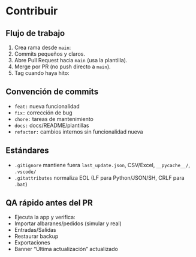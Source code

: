# Contribuir

## Flujo de trabajo
1. Crea rama desde `main`:
2. Commits pequeños y claros.
3. Abre Pull Request hacia `main` (usa la plantilla).
4. Merge por PR (no push directo a `main`).
5. Tag cuando haya hito:

## Convención de commits
- `feat:` nueva funcionalidad
- `fix:` corrección de bug
- `chore:` tareas de mantenimiento
- `docs:` docs/README/plantillas
- `refactor:` cambios internos sin funcionalidad nueva

## Estándares
- `.gitignore` mantiene fuera `last_update.json`, CSV/Excel, `__pycache__/`, `.vscode/`
- `.gitattributes` normaliza EOL (LF para Python/JSON/SH, CRLF para `.bat`)

## QA rápido antes del PR
- Ejecuta la app y verifica:
- Importar albaranes/pedidos (simular y real)
- Entradas/Salidas
- Restaurar backup
- Exportaciones
- Banner “Última actualización” actualizado
